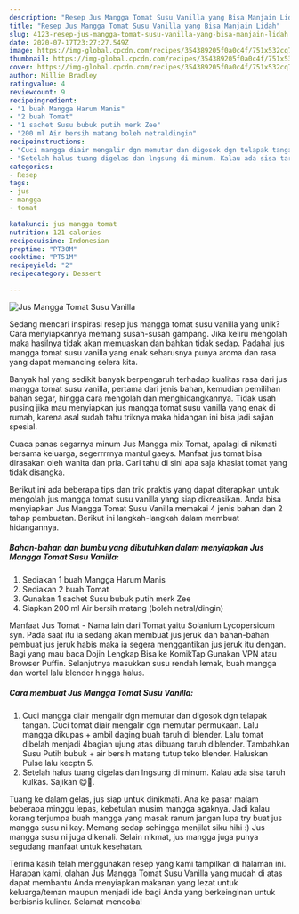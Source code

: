 ```yaml
---
description: "Resep Jus Mangga Tomat Susu Vanilla yang Bisa Manjain Lidah"
title: "Resep Jus Mangga Tomat Susu Vanilla yang Bisa Manjain Lidah"
slug: 4123-resep-jus-mangga-tomat-susu-vanilla-yang-bisa-manjain-lidah
date: 2020-07-17T23:27:27.549Z
image: https://img-global.cpcdn.com/recipes/354389205f0a0c4f/751x532cq70/jus-mangga-tomat-susu-vanilla-foto-resep-utama.jpg
thumbnail: https://img-global.cpcdn.com/recipes/354389205f0a0c4f/751x532cq70/jus-mangga-tomat-susu-vanilla-foto-resep-utama.jpg
cover: https://img-global.cpcdn.com/recipes/354389205f0a0c4f/751x532cq70/jus-mangga-tomat-susu-vanilla-foto-resep-utama.jpg
author: Millie Bradley
ratingvalue: 4
reviewcount: 9
recipeingredient:
- "1 buah Mangga Harum Manis"
- "2 buah Tomat"
- "1 sachet Susu bubuk putih merk Zee"
- "200 ml Air bersih matang boleh netraldingin"
recipeinstructions:
- "Cuci mangga diair mengalir dgn memutar dan digosok dgn telapak tangan. Cuci tomat diair mengalir dgn memutar permukaan. Lalu mangga dikupas + ambil daging buah taruh di blender. Lalu tomat dibelah menjadi 4bagian ujung atas dibuang taruh diblender. Tambahkan Susu Putih bubuk + air bersih matang tutup teko blender. Haluskan Pulse lalu kecptn 5."
- "Setelah halus tuang digelas dan lngsung di minum. Kalau ada sisa taruh kulkas. Sajikan 😋🙏."
categories:
- Resep
tags:
- jus
- mangga
- tomat

katakunci: jus mangga tomat 
nutrition: 121 calories
recipecuisine: Indonesian
preptime: "PT30M"
cooktime: "PT51M"
recipeyield: "2"
recipecategory: Dessert

---
```



![Jus Mangga Tomat Susu Vanilla](https://img-global.cpcdn.com/recipes/354389205f0a0c4f/751x532cq70/jus-mangga-tomat-susu-vanilla-foto-resep-utama.jpg)

Sedang mencari inspirasi resep jus mangga tomat susu vanilla yang unik? Cara menyiapkannya memang susah-susah gampang. Jika keliru mengolah maka hasilnya tidak akan memuaskan dan bahkan tidak sedap. Padahal jus mangga tomat susu vanilla yang enak seharusnya punya aroma dan rasa yang dapat memancing selera kita.

Banyak hal yang sedikit banyak berpengaruh terhadap kualitas rasa dari jus mangga tomat susu vanilla, pertama dari jenis bahan, kemudian pemilihan bahan segar, hingga cara mengolah dan menghidangkannya. Tidak usah pusing jika mau menyiapkan jus mangga tomat susu vanilla yang enak di rumah, karena asal sudah tahu triknya maka hidangan ini bisa jadi sajian spesial.

Cuaca panas segarnya minum Jus Mangga mix Tomat, apalagi di nikmati bersama keluarga, segerrrrnya mantul gaeys. Manfaat jus tomat bisa dirasakan oleh wanita dan pria. Cari tahu di sini apa saja khasiat tomat yang tidak disangka.


Berikut ini ada beberapa tips dan trik praktis yang dapat diterapkan untuk mengolah jus mangga tomat susu vanilla yang siap dikreasikan. Anda bisa menyiapkan Jus Mangga Tomat Susu Vanilla memakai 4 jenis bahan dan 2 tahap pembuatan. Berikut ini langkah-langkah dalam membuat hidangannya.

<!--inarticleads1-->

##### Bahan-bahan dan bumbu yang dibutuhkan dalam menyiapkan Jus Mangga Tomat Susu Vanilla:

1. Sediakan 1 buah Mangga Harum Manis
1. Sediakan 2 buah Tomat
1. Gunakan 1 sachet Susu bubuk putih merk Zee
1. Siapkan 200 ml Air bersih matang (boleh netral/dingin)


Manfaat Jus Tomat - Nama lain dari Tomat yaitu Solanium Lycopersicum syn. Pada saat itu ia sedang akan membuat jus jeruk dan bahan-bahan pembuat jus jeruk habis maka ia segera menggantikan jus jeruk itu dengan. Bagi yang mau baca Dojin Lengkap Bisa ke KomikTap Gunakan VPN atau Browser Puffin. Selanjutnya masukkan susu rendah lemak, buah mangga dan wortel lalu blender hingga halus. 

<!--inarticleads2-->

##### Cara membuat Jus Mangga Tomat Susu Vanilla:

1. Cuci mangga diair mengalir dgn memutar dan digosok dgn telapak tangan. Cuci tomat diair mengalir dgn memutar permukaan. Lalu mangga dikupas + ambil daging buah taruh di blender. Lalu tomat dibelah menjadi 4bagian ujung atas dibuang taruh diblender. Tambahkan Susu Putih bubuk + air bersih matang tutup teko blender. Haluskan Pulse lalu kecptn 5.
1. Setelah halus tuang digelas dan lngsung di minum. Kalau ada sisa taruh kulkas. Sajikan 😋🙏.


Tuang ke dalam gelas, jus siap untuk dinikmati. Ana ke pasar malam beberapa minggu lepas, kebetulan musim mangga agaknya. Jadi kalau korang terjumpa buah mangga yang masak ranum jangan lupa try buat jus mangga susu ni kay. Memang sedap sehingga menjilat siku hihi :) Jus mangga susu ni juga dikenali. Selain nikmat, jus mangga juga punya segudang manfaat untuk kesehatan. 

Terima kasih telah menggunakan resep yang kami tampilkan di halaman ini. Harapan kami, olahan Jus Mangga Tomat Susu Vanilla yang mudah di atas dapat membantu Anda menyiapkan makanan yang lezat untuk keluarga/teman maupun menjadi ide bagi Anda yang berkeinginan untuk berbisnis kuliner. Selamat mencoba!
